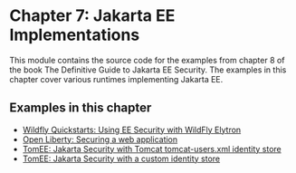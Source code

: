 # Chapter 7: Jakarta EE Implementations

This module contains the source code for the examples from chapter 8 of the book The Definitive Guide to Jakarta EE Security. The examples in this chapter cover various runtimes implementing Jakarta EE.

## Examples in this chapter

 * [Wildfly Quickstarts: Using EE Security with WildFly Elytron](https://github.com/wildfly/quickstart/tree/main/ee-security)
 * [Open Liberty: Securing a web application](https://openliberty.io/guides/security-intro.html)
 * [TomEE: Jakarta Security with Tomcat tomcat-users.xml identity store](https://github.com/apache/tomee/tree/master/examples/security-tomcat-user-identitystore)
  * [TomEE: Jakarta Security with a custom identity store](https://github.com/apache/tomee/tree/master/examples/security-custom-identitystore)
 